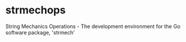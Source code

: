 # strmechops
String Mechanics Operations - The development environment for the Go software package, 'strmech'
